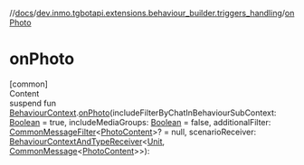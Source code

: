 //[docs](../../index.md)/[dev.inmo.tgbotapi.extensions.behaviour_builder.triggers_handling](index.md)/[onPhoto](on-photo.md)



# onPhoto  
[common]  
Content  
suspend fun [BehaviourContext](../dev.inmo.tgbotapi.extensions.behaviour_builder/-behaviour-context/index.md).[onPhoto](on-photo.md)(includeFilterByChatInBehaviourSubContext: [Boolean](https://kotlinlang.org/api/latest/jvm/stdlib/kotlin/-boolean/index.html) = true, includeMediaGroups: [Boolean](https://kotlinlang.org/api/latest/jvm/stdlib/kotlin/-boolean/index.html) = false, additionalFilter: [CommonMessageFilter](index.md#%5Bdev.inmo.tgbotapi.extensions.behaviour_builder.triggers_handling%2FCommonMessageFilter%2F%2F%2FPointingToDeclaration%2F%5D%2FClasslikes%2F625018081)<[PhotoContent](../dev.inmo.tgbotapi.types.message.content.media/-photo-content/index.md)>? = null, scenarioReceiver: [BehaviourContextAndTypeReceiver](../dev.inmo.tgbotapi.extensions.behaviour_builder/index.md#%5Bdev.inmo.tgbotapi.extensions.behaviour_builder%2FBehaviourContextAndTypeReceiver%2F%2F%2FPointingToDeclaration%2F%5D%2FClasslikes%2F625018081)<[Unit](https://kotlinlang.org/api/latest/jvm/stdlib/kotlin/-unit/index.html), [CommonMessage](../dev.inmo.tgbotapi.types.message.abstracts/-common-message/index.md)<[PhotoContent](../dev.inmo.tgbotapi.types.message.content.media/-photo-content/index.md)>>):   



